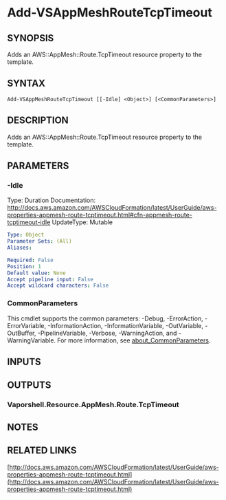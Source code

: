 # Add-VSAppMeshRouteTcpTimeout

## SYNOPSIS
Adds an AWS::AppMesh::Route.TcpTimeout resource property to the template.

## SYNTAX

```
Add-VSAppMeshRouteTcpTimeout [[-Idle] <Object>] [<CommonParameters>]
```

## DESCRIPTION
Adds an AWS::AppMesh::Route.TcpTimeout resource property to the template.

## PARAMETERS

### -Idle
Type: Duration
Documentation: http://docs.aws.amazon.com/AWSCloudFormation/latest/UserGuide/aws-properties-appmesh-route-tcptimeout.html#cfn-appmesh-route-tcptimeout-idle
UpdateType: Mutable

```yaml
Type: Object
Parameter Sets: (All)
Aliases:

Required: False
Position: 1
Default value: None
Accept pipeline input: False
Accept wildcard characters: False
```

### CommonParameters
This cmdlet supports the common parameters: -Debug, -ErrorAction, -ErrorVariable, -InformationAction, -InformationVariable, -OutVariable, -OutBuffer, -PipelineVariable, -Verbose, -WarningAction, and -WarningVariable. For more information, see [about_CommonParameters](http://go.microsoft.com/fwlink/?LinkID=113216).

## INPUTS

## OUTPUTS

### Vaporshell.Resource.AppMesh.Route.TcpTimeout
## NOTES

## RELATED LINKS

[http://docs.aws.amazon.com/AWSCloudFormation/latest/UserGuide/aws-properties-appmesh-route-tcptimeout.html](http://docs.aws.amazon.com/AWSCloudFormation/latest/UserGuide/aws-properties-appmesh-route-tcptimeout.html)

